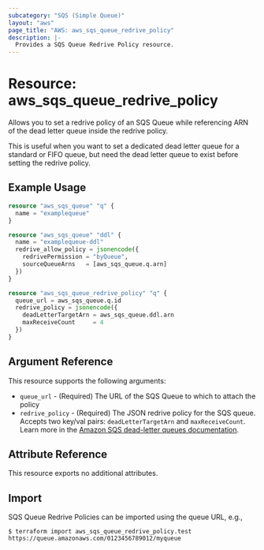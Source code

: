 ```yaml
---
subcategory: "SQS (Simple Queue)"
layout: "aws"
page_title: "AWS: aws_sqs_queue_redrive_policy"
description: |-
  Provides a SQS Queue Redrive Policy resource.
---
```


# Resource: aws_sqs_queue_redrive_policy

Allows you to set a redrive policy of an SQS Queue
while referencing ARN of the dead letter queue inside the redrive policy.

This is useful when you want to set a dedicated
dead letter queue for a standard or FIFO queue, but need
the dead letter queue to exist before setting the redrive policy.

## Example Usage

```terraform
resource "aws_sqs_queue" "q" {
  name = "examplequeue"
}

resource "aws_sqs_queue" "ddl" {
  name = "examplequeue-ddl"
  redrive_allow_policy = jsonencode({
    redrivePermission = "byQueue",
    sourceQueueArns   = [aws_sqs_queue.q.arn]
  })
}

resource "aws_sqs_queue_redrive_policy" "q" {
  queue_url = aws_sqs_queue.q.id
  redrive_policy = jsonencode({
    deadLetterTargetArn = aws_sqs_queue.ddl.arn
    maxReceiveCount     = 4
  })
}
```

## Argument Reference

This resource supports the following arguments:

* `queue_url` - (Required) The URL of the SQS Queue to which to attach the policy
* `redrive_policy` - (Required) The JSON redrive policy for the SQS queue. Accepts two key/val pairs: `deadLetterTargetArn` and `maxReceiveCount`. Learn more in the [Amazon SQS dead-letter queues documentation](https://docs.aws.amazon.com/AWSSimpleQueueService/latest/SQSDeveloperGuide/sqs-dead-letter-queues.html).

## Attribute Reference

This resource exports no additional attributes.

## Import

SQS Queue Redrive Policies can be imported using the queue URL, e.g.,

```
$ terraform import aws_sqs_queue_redrive_policy.test https://queue.amazonaws.com/0123456789012/myqueue
```
